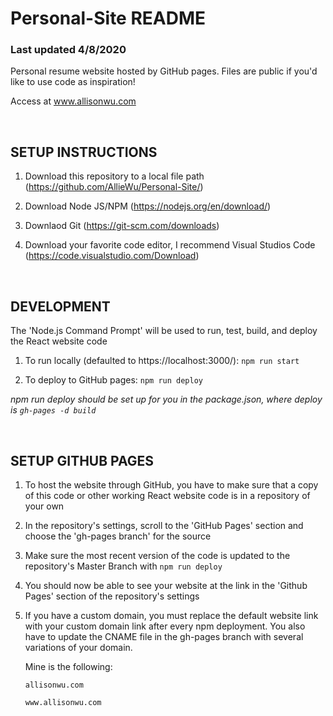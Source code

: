 # Personal-Site README
### Last updated 4/8/2020
Personal resume website hosted by GitHub pages.
Files are public if you'd like to use code as inspiration!

Access at www.allisonwu.com 

<br/>

## SETUP INSTRUCTIONS
1. Download this repository to a local file path (https://github.com/AllieWu/Personal-Site/)

2. Download Node JS/NPM (https://nodejs.org/en/download/)

3. Downlaod Git (https://git-scm.com/downloads)

4. Download your favorite code editor, I recommend Visual Studios Code (https://code.visualstudio.com/Download)

<br/>

## DEVELOPMENT
The 'Node.js Command Prompt' will be used to run, test, build, and deploy the React website code

1. To run locally (defaulted to https://localhost:3000/): ```npm run start``` 

2. To deploy to GitHub pages: ```npm run deploy```

*npm run deploy should be set up for you in the package.json, where deploy is ```gh-pages -d build```*

<br/>
  
## SETUP GITHUB PAGES 
1. To host the website through GitHub, you have to make sure that a copy of this code or other working React website code is in a repository of your own

2. In the repository's settings, scroll to the 'GitHub Pages' section and choose the 'gh-pages branch' for the source

3. Make sure the most recent version of the code is updated to the repository's Master Branch with ```npm run deploy```

4. You should now be able to see your website at the link in the 'Github Pages' section of the repository's settings

5. If you have a custom domain, you must replace the default website link with your custom domain link after every npm deployment. You also have to update the CNAME file in the gh-pages branch with several variations of your domain.

    Mine is the following: 

    ```allisonwu.com ```

    ```www.allisonwu.com```


 
